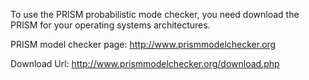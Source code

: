 To use the PRISM probabilistic mode checker, you need download the PRISM for your operating systems architectures.

PRISM model checker page:
<a href='http://www.prismmodelchecker.org'> http://www.prismmodelchecker.org</a>

Download Url:
<a href='http://www.prismmodelchecker.org/download.php'>http://www.prismmodelchecker.org/download.php</a>
